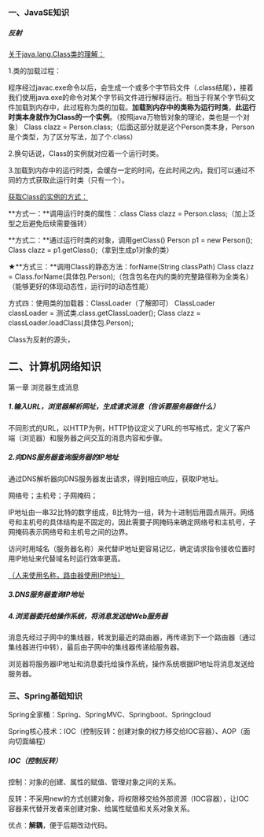 ### 一、JavaSE知识

##### 反射

<u>关于java.lang.Class类的理解：</u>

1.类的加载过程：

程序经过javac.exe命令以后，会生成一个或多个字节码文件（.class结尾），接着我们使用java.exe的命令对某个字节码文件进行解释运行。相当于将某个字节码文件加载到内存中，此过程称为类的加载。**加载到内存中的类称为运行时类**，**此运行时类本身就作为Class的一个实例**。（按照java万物皆对象的理论，类也是一个对象）
Class clazz = Person.class;（后面这部分就是这个Person类本身，Person是个类型，为了区分写法，加了个.class）

2.换句话说，Class的实例就对应着一个运行时类。

3.加载到内存中的运行时类，会缓存一定的时间，在此时间之内，我们可以通过不同的方式获取此运行时类（只有一个）。



<u>获取Class的实例的方式：</u>

**方式一：**调用运行时类的属性：.class
Class<Person>  clazz = Person.class;（加上泛型之后避免后续需要强转）

**方式二：**通过运行时类的对象，调用getClass()
Person p1 = new Person();
Class  clazz = p1.getClass();（拿到生成p1对象的类）

★**方式三：**调用Class的静态方法：forName(String classPath)
Class clazz = Class.forName(具体包.Person);（包含包名在内的类的完整路径称为全类名）（能够更好的体现动态性，运行时的动态性能）

方式四：使用类的加载器：ClassLoader（了解即可）
ClassLoader classLoader = 测试类.class.getClassLoader();
Class clazz = classLoader.loadClass(具体包.Person);













Class为反射的源头，



























## 二、计算机网络知识

第一章 浏览器生成消息

##### 1.输入URL，浏览器解析网址，生成请求消息（告诉要服务器做什么）

不同形式的URL，以HTTP为例，HTTP协议定义了URL的书写格式，定义了客户端（浏览器）和服务器之间交互的消息内容和步骤。

##### 2.向DNS服务器查询服务器的IP地址

通过DNS解析器向DNS服务器发出请求，得到相应响应，获取IP地址。

网络号；主机号；子网掩码；

IP地址由一串32比特的数字组成，8比特为一组，转为十进制后用圆点隔开。网络号和主机号的具体结构是不固定的，因此需要子网掩码来确定网络号和主机号，子网掩码表示网络号和主机号之间的边界。

访问时用域名（服务器名称）来代替IP地址更容易记忆，确定请求指令接收位置时用IP地址来代替域名时运行效率更高。

<u>（人来使用名称，路由器使用IP地址）</u>

##### 3.DNS服务器查询IP地址

##### 4.浏览器委托给操作系统，将消息发送给Web服务器

消息先经过子网中的集线器，转发到最近的路由器，再传递到下一个路由器（通过集线器进行中转），最后由子网中的集线器传递给服务器。

浏览器将服务器IP地址和消息委托给操作系统，操作系统根据IP地址将消息发送给服务器。



### 三、Spring基础知识

Spring全家桶：Spring、SpringMVC、Springboot、Springcloud

Spring核心技术：IOC（控制反转：创建对象的权力移交给IOC容器）、AOP（面向切面编程）



##### IOC（控制反转）

控制：对象的创建、属性的赋值、管理对象之间的关系。

反转：不采用new的方式创建对象，将权限移交给外部资源（IOC容器），让IOC容器来代替开发者来创建对象、给属性赋值和关系对象关系。

优点：**解耦**，便于后期改动代码。
